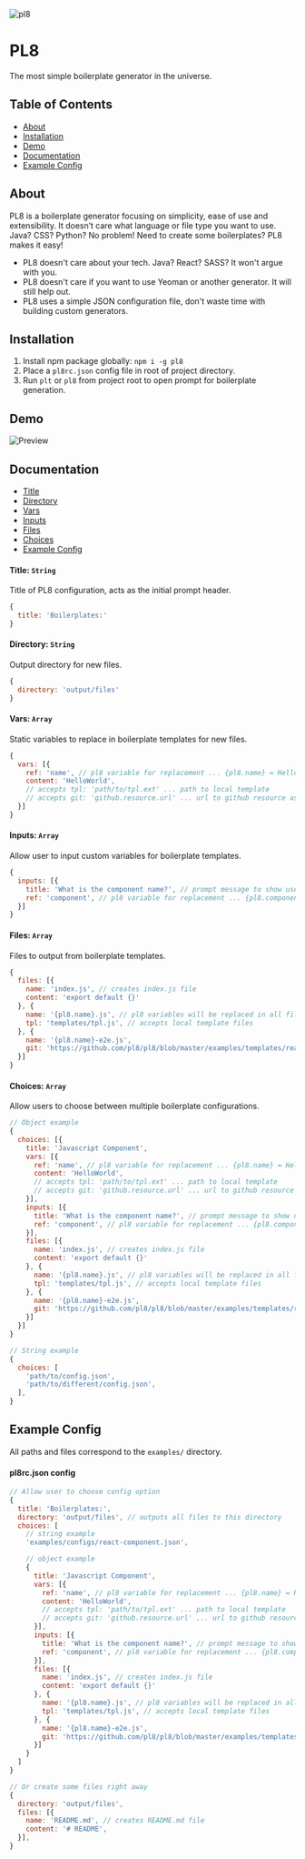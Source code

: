 ![pl8](http://i.imgur.com/TDfXqX0.png)
# PL8
The most simple boilerplate generator in the universe.


## Table of Contents
- [About](#about)
- [Installation](#installation)
- [Demo](#demo)
- [Documentation](#documentation)
- [Example Config](#example-config)


## About
PL8 is a boilerplate generator focusing on simplicity, ease of use and extensibility.
It doesn’t care what language or file type you want to use. Java? CSS? Python? No problem!
Need to create some boilerplates? PL8 makes it easy!

- PL8 doesn't care about your tech. Java? React? SASS? It won't argue with you.
- PL8 doesn't care if you want to use Yeoman or another generator. It will still help out.
- PL8 uses a simple JSON configuration file, don't waste time with building custom generators.


## Installation
1. Install npm package globally: `npm i -g pl8`
2. Place a `pl8rc.json` config file in root of project directory.
3. Run `plt` or `pl8` from project root to open prompt for boilerplate generation.


## Demo
![Preview](http://g.recordit.co/6QeNvdSQWo.gif)


## Documentation
- [Title](#title-string)
- [Directory](#directory-string)
- [Vars](#vars-array)
- [Inputs](#inputs-array)
- [Files](#files-array)
- [Choices](#choices-array)
- [Example Config](#example-config)

#### Title: `String`
Title of PL8 configuration, acts as the initial prompt header.

``` js
{
  title: 'Boilerplates:'
}
```

#### Directory: `String`
Output directory for new files.

``` js
{
  directory: 'output/files'
}
```

#### Vars: `Array`
Static variables to replace in boilerplate templates for new files.

``` js
{
  vars: [{
    ref: 'name', // pl8 variable for replacement ... {pl8.name} = HelloWorld
    content: 'HelloWorld',
    // accepts tpl: 'path/to/tpl.ext' ... path to local template
    // accepts git: 'github.resource.url' ... url to github resource as template
  }]
}
```

#### Inputs: `Array`
Allow user to input custom variables for boilerplate templates.

``` js
{
  inputs: [{
    title: 'What is the component name?', // prompt message to show user
    ref: 'component', // pl8 variable for replacement ... {pl8.component} = User input value
  }]
}
```

#### Files: `Array`
Files to output from boilerplate templates.

``` js
{
  files: [{
    name: 'index.js', // creates index.js file
    content: 'export default {}'
  }, {
    name: '{pl8.name}.js', // pl8 variables will be replaced in all file names and directory paths
    tpl: 'templates/tpl.js', // accepts local template files
  }, {
    name: '{pl8.name}-e2e.js',
    git: 'https://github.com/pl8/pl8/blob/master/examples/templates/react-e2e.js', // accepts github resource urls for templates
  }]
}
```

#### Choices: `Array`
Allow users to choose between multiple boilerplate configurations.

``` js
// Object example
{
  choices: [{
    title: 'Javascript Component',
    vars: [{
      ref: 'name', // pl8 variable for replacement ... {pl8.name} = HelloWorld
      content: 'HelloWorld',
      // accepts tpl: 'path/to/tpl.ext' ... path to local template
      // accepts git: 'github.resource.url' ... url to github resource as template
    }],
    inputs: [{
      title: 'What is the component name?', // prompt message to show user
      ref: 'component', // pl8 variable for replacement ... {pl8.component} = User input value
    }],
    files: [{
      name: 'index.js', // creates index.js file
      content: 'export default {}'
    }, {
      name: '{pl8.name}.js', // pl8 variables will be replaced in all file names and directory paths
      tpl: 'templates/tpl.js', // accepts local template files
    }, {
      name: '{pl8.name}-e2e.js',
      git: 'https://github.com/pl8/pl8/blob/master/examples/templates/react-e2e.js', // accepts github resource urls for templates
    }]
  }]
}
```

``` js
// String example
{
  choices: [
    'path/to/config.json',
    'path/to/different/config.json',
  ],
}
```


## Example Config
All paths and files correspond to the `examples/` directory.

#### pl8rc.json config
``` js
// Allow user to choose config option
{
  title: 'Boilerplates:',
  directory: 'output/files', // outputs all files to this directory
  choices: [
    // string example
    'examples/configs/react-component.json',

    // object example
    {
      title: 'Javascript Component',
      vars: [{
        ref: 'name', // pl8 variable for replacement ... {pl8.name} = HelloWorld
        content: 'HelloWorld',
        // accepts tpl: 'path/to/tpl.ext' ... path to local template
        // accepts git: 'github.resource.url' ... url to github resource as template
      }],
      inputs: [{
        title: 'What is the component name?', // prompt message to show user
        ref: 'component', // pl8 variable for replacement ... {pl8.component} = User input value
      }],
      files: [{
        name: 'index.js', // creates index.js file
        content: 'export default {}'
      }, {
        name: '{pl8.name}.js', // pl8 variables will be replaced in all file names and directory paths
        tpl: 'templates/tpl.js', // accepts local template files
      }, {
        name: '{pl8.name}-e2e.js',
        git: 'https://github.com/pl8/pl8/blob/master/examples/templates/react-e2e.js', // accepts github resource urls for templates
      }]
    }
  ]
}
```

``` js
// Or create some files right away
{
  directory: 'output/files',
  files: [{
    name: 'README.md', // creates README.md file
    content: '# README',
  }],
}
```
